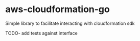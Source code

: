 # aws-cloudformation-go
Simple library to facilitate interacting with cloudformation sdk


TODO- add tests against interface